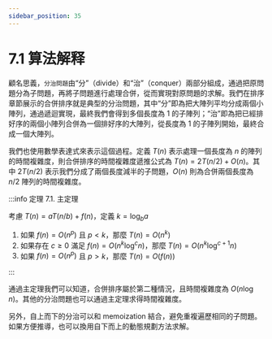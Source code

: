 ```yaml
---
sidebar_position: 35
---
```


# 7.1 算法解释

顧名思義，`分治問題`由“分”（divide）和“治”（conquer）兩部分組成，通過把原問題分為子問題，再將子問題進行處理合併，從而實現對原問題的求解。我們在排序章節展示的合併排序就是典型的分治問題，其中“分”即為把大陣列平均分成兩個小陣列，通過遞迴實現，最終我們會得到多個長度為 1 的子陣列；“治”即為把已經排好序的兩個小陣列合併為一個排好序的大陣列，從長度為 1 的子陣列開始，最終合成一個大陣列。

我們也使用數學表達式來表示這個過程。定義 $T(n)$ 表示處理一個長度為 $n$ 的陣列的時間複雜度，則合併排序的時間複雜度遞推公式為 $T(n) = 2T(n/2) + O(n)$。其中 $2T(n/2)$ 表示我們分成了兩個長度減半的子問題，$O(n)$ 則為合併兩個長度為 $n/2$ 陣列的時間複雜度。

:::info 定理 7.1. 主定理

考慮 $T(n) = aT(n/b) + f(n)$，定義 $k = \log_{b} a$  
1. 如果 $f(n) = O(n^p)$ 且 $p < k$，那麼 $T(n) = O(n^k)$  
2. 如果存在 $c \geq 0$ 滿足 $f(n) = O(n^k \log^c n)$，那麼 $T(n) = O(n^k \log^{c+1} n)$  
3. 如果 $f(n) = O(n^p)$ 且 $p > k$，那麼 $T(n) = O(f(n))$  

:::

通過主定理我們可以知道，合併排序屬於第二種情況，且時間複雜度為 $O(n \log n)$。其他的分治問題也可以通過主定理求得時間複雜度。

另外，自上而下的分治可以和 memoization 結合，避免重複遍歷相同的子問題。如果方便推導，也可以換用自下而上的動態規劃方法求解。